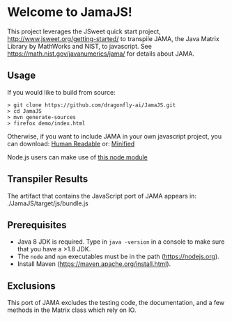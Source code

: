 # Welcome to JamaJS!

This project leverages the JSweet quick start project, http://www.jsweet.org/getting-started/ to transpile JAMA, the Java Matrix Library by MathWorks and NIST, to javascript.
See https://math.nist.gov/javanumerics/jama/ for details about JAMA.

## Usage

If you would like to build from source:
```
> git clone https://github.com/dragonfly-ai/JamaJS.git
> cd JamaJS
> mvn generate-sources
> firefox demo/index.html
```

Otherwise, if you want to include JAMA in your own javascript project, you can download:
<a href="http://dragonfly.ai/code/JamaJS/JamaJS.js">Human Readable</a> or: <a href="http://dragonfly.ai/code/JamaJS/JamaJS-minified.js">Minified</a>

Node.js users can make use of <a href="https://www.npmjs.com/package/jama">this node module</a>

## Transpiler Results

The artifact that contains the JavaScript port of JAMA appears in: ./JamaJS/target/js/bundle.js

## Prerequisites

- Java 8 JDK is required. Type in ``java -version`` in a console to make sure that you have a >1.8 JDK.
- The `node` and `npm` executables must be in the path (https://nodejs.org).
- Install Maven (https://maven.apache.org/install.html).

## Exclusions

This port of JAMA excludes the testing code, the documentation, and a few methods in the Matrix class which rely on IO.
